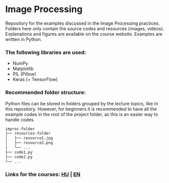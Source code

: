 # Image Processing
Repository for the examples discussed in the Image Processing practices. Folders here only contain the source codes and resources (images, videos). Explanations and figures are available on the course website. Examples are written in Python.

### The following libraries are used:
- NumPy
- Matplotlib
- PIL (Pillow)
- Keras (+ TensorFlow)

### Recommended folder structure:

Python files can be stored in folders grouped by the lecture topics, like in this repository. However, for beginners it is recommended to have all the example codes in the root of the project folder, as this is an easier way to handle codes.

```bash
improc-folder
├── resources-folder
│   ├── resource1.jpg
│   ├── resource2.png
│   └── ...
├── code1.py
├── code2.py
└── ...
```

### Links for the courses: [HU](https://szilagyipeti.hu/imgproc/content.html) | [EN](https://szilagyipeti.hu/imgproc/content-en.html)
